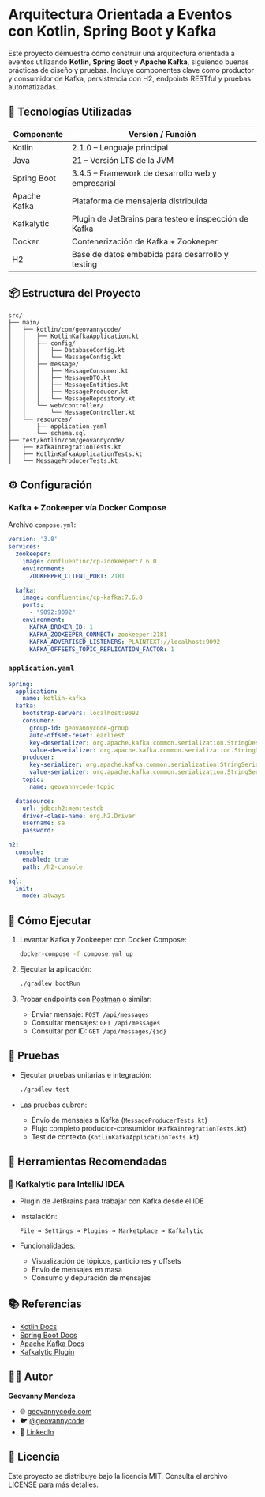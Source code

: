 # Arquitectura Orientada a Eventos con Kotlin, Spring Boot y Kafka

Este proyecto demuestra cómo construir una arquitectura orientada a eventos utilizando **Kotlin**, **Spring Boot** y **Apache Kafka**, siguiendo buenas prácticas de diseño y pruebas. Incluye componentes clave como productor y consumidor de Kafka, persistencia con H2, endpoints RESTful y pruebas automatizadas.

## 🧱 Tecnologías Utilizadas

| Componente          | Versión / Función                                   |
|---------------------|-----------------------------------------------------|
| Kotlin              | 2.1.0 – Lenguaje principal                          |
| Java                | 21 – Versión LTS de la JVM                          |
| Spring Boot         | 3.4.5 – Framework de desarrollo web y empresarial   |
| Apache Kafka        | Plataforma de mensajería distribuida                |
| Kafkalytic          | Plugin de JetBrains para testeo e inspección de Kafka |
| Docker              | Contenerización de Kafka + Zookeeper                |
| H2                  | Base de datos embebida para desarrollo y testing    |

## 📦 Estructura del Proyecto

```
src/
├── main/
│   ├── kotlin/com/geovannycode/
│   │   ├── KotlinKafkaApplication.kt
│   │   ├── config/
│   │   │   ├── DatabaseConfig.kt
│   │   │   └── MessageConfig.kt
│   │   ├── message/
│   │   │   ├── MessageConsumer.kt
│   │   │   ├── MessageDTO.kt
│   │   │   ├── MessageEntities.kt
│   │   │   ├── MessageProducer.kt
│   │   │   └── MessageRepository.kt
│   │   └── web/controller/
│   │       └── MessageController.kt
│   └── resources/
│       ├── application.yaml
│       └── schema.sql
├── test/kotlin/com/geovannycode/
│   ├── KafkaIntegrationTests.kt
│   ├── KotlinKafkaApplicationTests.kt
│   └── MessageProducerTests.kt
```

## ⚙️ Configuración

### Kafka + Zookeeper vía Docker Compose

Archivo `compose.yml`:

```yaml
version: '3.8'
services:
  zookeeper:
    image: confluentinc/cp-zookeeper:7.6.0
    environment:
      ZOOKEEPER_CLIENT_PORT: 2181

  kafka:
    image: confluentinc/cp-kafka:7.6.0
    ports:
      - "9092:9092"
    environment:
      KAFKA_BROKER_ID: 1
      KAFKA_ZOOKEEPER_CONNECT: zookeeper:2181
      KAFKA_ADVERTISED_LISTENERS: PLAINTEXT://localhost:9092
      KAFKA_OFFSETS_TOPIC_REPLICATION_FACTOR: 1
```

### `application.yaml`

```yaml
spring:
  application:
    name: kotlin-kafka
  kafka:
    bootstrap-servers: localhost:9092
    consumer:
      group-id: geovannycode-group
      auto-offset-reset: earliest
      key-deserializer: org.apache.kafka.common.serialization.StringDeserializer
      value-deserializer: org.apache.kafka.common.serialization.StringDeserializer
    producer:
      key-serializer: org.apache.kafka.common.serialization.StringSerializer
      value-serializer: org.apache.kafka.common.serialization.StringSerializer
    topic:
      name: geovannycode-topic

  datasource:
    url: jdbc:h2:mem:testdb
    driver-class-name: org.h2.Driver
    username: sa
    password:

h2:
  console:
    enabled: true
    path: /h2-console

sql:
  init:
    mode: always
```

## 🚀 Cómo Ejecutar

1. Levantar Kafka y Zookeeper con Docker Compose:
   ```bash
   docker-compose -f compose.yml up
   ```

2. Ejecutar la aplicación:
   ```bash
   ./gradlew bootRun
   ```

3. Probar endpoints con [Postman](https://www.postman.com/) o similar:
    - Enviar mensaje: `POST /api/messages`
    - Consultar mensajes: `GET /api/messages`
    - Consultar por ID: `GET /api/messages/{id}`

## 🧪 Pruebas

- Ejecutar pruebas unitarias e integración:
  ```bash
  ./gradlew test
  ```

- Las pruebas cubren:
    - Envío de mensajes a Kafka (`MessageProducerTests.kt`)
    - Flujo completo productor-consumidor (`KafkaIntegrationTests.kt`)
    - Test de contexto (`KotlinKafkaApplicationTests.kt`)

## 🧰 Herramientas Recomendadas

### 🔌 Kafkalytic para IntelliJ IDEA

- Plugin de JetBrains para trabajar con Kafka desde el IDE
- Instalación:
  ```
  File → Settings → Plugins → Marketplace → Kafkalytic
  ```

- Funcionalidades:
    - Visualización de tópicos, particiones y offsets
    - Envío de mensajes en masa
    - Consumo y depuración de mensajes

## 📚 Referencias

- [Kotlin Docs](https://kotlinlang.org/docs/home.html)
- [Spring Boot Docs](https://docs.spring.io/spring-boot/docs/current/reference/htmlsingle/)
- [Apache Kafka Docs](https://kafka.apache.org/documentation/)
- [Kafkalytic Plugin](https://plugins.jetbrains.com/plugin/11946-kafkalytic)

## 🧑‍💻 Autor

**Geovanny Mendoza**

- 🌐 [geovannycode.com](https://www.geovannycode.com)
- 🐦 [@geovannycode](https://twitter.com/geovannycode)
- 💼 [LinkedIn](https://www.linkedin.com/in/geovannycode)

## 📌 Licencia

Este proyecto se distribuye bajo la licencia MIT. Consulta el archivo [LICENSE](./LICENSE) para más detalles.
